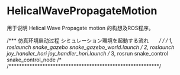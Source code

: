 # HelicalWavePropagateMotion
用于说明 Helical Wave Propagate motion 的构想及ROS程序。

/***  仿真环境启动过程  シミュレーション環境を起動する流れ　　****/
/*
/*  1, roslaunch snake_gazebo snake_gazebo_world.launch 
/*  2, roslaunch joy_handler_hori joy_handler_hori.launch
/*  3, rosrun  snake_control snake_control_node 
/*
/**********************************************************/

